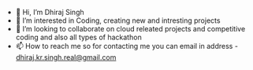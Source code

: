 - 👋 Hi, I’m Dhiraj Singh
- 👀 I’m interested in Coding, creating new and intresting projects
- 💞️ I’m looking to collaborate on cloud releated projects and competitive coding and also all types of hackathon
- 📫 How to reach me so for contacting me you can email in address - dhiraj.kr.singh.real@gmail.com
<!---
CodeSinghh/CodeSinghh is a ✨ special ✨ repository because its `README.md` (this file) appears on your GitHub profile.
You can click the Preview link to take a look at your changes.
--->

